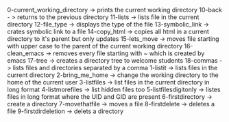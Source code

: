 0-current_working_directory -> prints the current working directory
10-back - > returns to the previous directory
11-lists -> lists file in the current directory
12-file_type -> displays the type of the file
13-symbolic_link -> crates symbolic link to a file
14-copy_html -> copies all html in a current directory to it's parent but only updates
15-lets_move -> moves file starting with upper case to the parent of the current working directory
16-clean_emacs -> removes every file starting with ~ which is created by emacs
17-tree -> creates a directory tree to welcome students
18-commas -> lists files and directories separated by a comma
1-listit -> lists files in the current directory
2-bring_me_home -> change the working directory to the home of the current user
3-listfiles -> list files in the current directory in long format
4-listmorefiles -> list hidden files too
5-listfilesdigitonly -> listes files in long format where the UID and GID are present
6-firstdirectory -> create a directory
7-movethatfile -> moves a file
8-firstdelete -> deletes a file
9-firstdirdeletion -> delets a directory